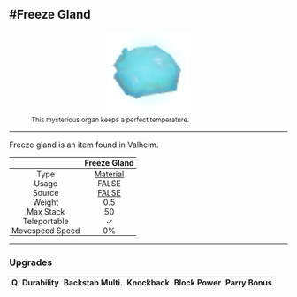 <meta property="og:title" content="Freeze Gland - MoreValheim" /><meta property="og:type" content="website" /><meta property="og:image" content="/assets/freeze_gland.png" /><meta property="og:description" content="Freeze Gland is an item found in Valheim." /><meta name="theme-color" content="#546D78"><meta name="twitter:card" content="summary_large_image">
#Freeze Gland
-------------
<style>img {width:20px;}.tb {width:150px;display: block;margin-left: auto;margin-right: auto;}</style>

<style>.md-typeset table:not([class]) th:not([align]) {min-width:unset!important;}</style>
<style>td{padding:0em 0.3em!important;text-align:center!important;border-left:.05rem solid var(--md-default-fg-color--lightest)}</style>

<style>th{padding:0.1em 0.3em!important;text-align:center!important;font-weight:bold}</style>

<style>pre{text-align:right!important}</style>
<style>table tr td:first-child {border-left: 0;};</style>

<figure><img src="/assets/freeze_gland.png" class="tb" /><figcaption><small>This mysterious organ keeps a perfect temperature.</small></figcaption></figure>

-------------

Freeze gland is an item found in Valheim.

|        | Freeze Gland              |
| ----------- | ------------------------------------ |
| Type | [Material](../../types/material)
| Usage | FALSE<br>
| Source | [FALSE](../../items/false)
| Weight | 0.5 |
| Max Stack | 50 |
| Teleportable | ✓
| Movespeed Speed | 0%


-------------

### Upgrades
| Q | Durability | Backstab Multi. | Knockback | Block Power | Parry Bonus
| - | - | - | - | - | - 
